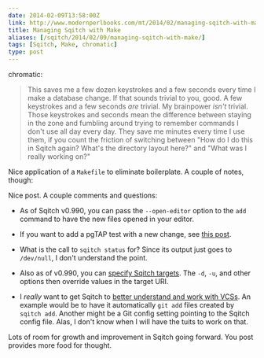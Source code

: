```yaml
--- 
date: 2014-02-09T13:58:00Z
link: http://www.modernperlbooks.com/mt/2014/02/managing-sqitch-with-make.html
title: Managing Sqitch with Make
aliases: [/sqitch/2014/02/09/managing-sqitch-with-make/]
tags: [Sqitch, Make, chromatic]
type: post
---
```


chromatic:

> This saves me a few dozen keystrokes and a few seconds every time I make a
> database change. If that sounds trivial to you, good. A few keystrokes and a
> few seconds *are* trivial. My brainpower *isn't* trivial. Those keystrokes
> and seconds mean the difference between staying in the zone and fumbling
> around trying to remember commands I don't use all day every day. They save
> me minutes every time I use them, if you count the friction of switching
> between "How do I do this in Sqitch again? What's the directory layout here?"
> and "What was I really working on?"

Nice application of a `Makefile` to eliminate boilerplate. A couple of notes,
though:

Nice post. A couple comments and questions:

*   As of Sqitch v0.990, you can pass the `--open-editor` option to the `add`
    command to have the new files opened in your editor.

*   If you want to add a pgTAP test with a new change, see [this post].

*   What is the call to `sqitch status` for? Since its output just goes to
    `/dev/null`, I don't understand the point.

*   Also as of v0.990, you can [specify Sqitch targets]. The `-d`, `-u`, and
    other options then override values in the target URI.

*   I *really* want to get Sqitch to [better understand and work with VCSs]. An
    example would be to have it automatically `git add` files created by `sqitch
    add`. Another might be a Git config setting pointing to the Sqitch config
    file. Alas, I don't know when I will have the tuits to work on that.

Lots of room for growth and improvement in Sqitch going forward. You post
provides more food for thought.

  [this post]: /sqitch/2014/01/13/templating-tests-with-sqitch/
    "Templating Tests with Sqitch"
  [specify Sqitch targets]: /sqitch/2014/01/09/sqitch-on-target/
    "Sqitch on Target"
  [better understand and work with VCSs]:
    https://github.com/theory/sqitch/issues/25 "Add VCS Integration to Sqitch"
